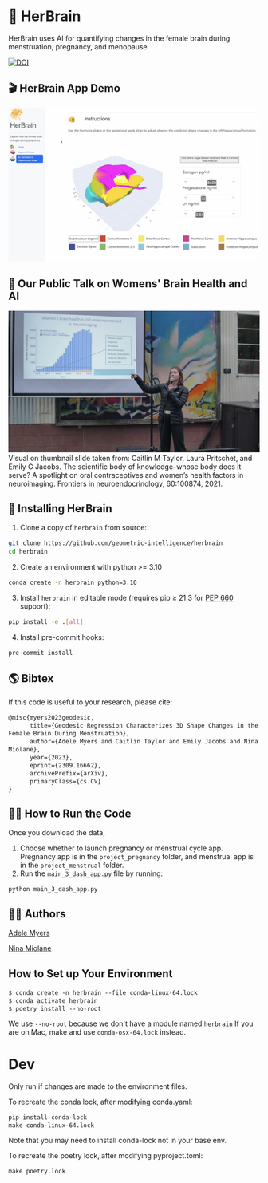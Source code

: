 # 🧠 HerBrain
HerBrain uses AI for quantifying changes in the female brain during menstruation, pregnancy, and menopause.

[![DOI](https://zenodo.org/badge/827974965.svg)](https://zenodo.org/doi/10.5281/zenodo.13356094)


## 🎬 HerBrain App Demo ##

[![Demo](/images/HerBrainDemo_thumbnail.png)](https://youtu.be/zUucJbwaaO4)

## 🎤 Our Public Talk on Womens' Brain Health and AI ##

[![BBB Talk](/images/bbb_thumbnail.png)](https://youtu.be/BsdNQUcwb1M)
Visual on thumbnail slide taken from: Caitlin M Taylor, Laura Pritschet, and Emily G Jacobs. The scientific body of knowledge–whose body does it serve? A spotlight on oral contraceptives and women’s health factors in neuroimaging. Frontiers in neuroendocrinology, 60:100874, 2021.

## 🤖 Installing HerBrain

1. Clone a copy of `herbrain` from source:
```bash
git clone https://github.com/geometric-intelligence/herbrain
cd herbrain
```
2. Create an environment with python >= 3.10
```bash
conda create -n herbrain python=3.10
```
3. Install `herbrain` in editable mode (requires pip ≥ 21.3 for [PEP 660](https://peps.python.org/pep-0610/) support):
```bash
pip install -e .[all]
```
4. Install pre-commit hooks:
```bash
pre-commit install
```

## 🌎 Bibtex ##
If this code is useful to your research, please cite:

```
@misc{myers2023geodesic,
      title={Geodesic Regression Characterizes 3D Shape Changes in the Female Brain During Menstruation},
      author={Adele Myers and Caitlin Taylor and Emily Jacobs and Nina Miolane},
      year={2023},
      eprint={2309.16662},
      archivePrefix={arXiv},
      primaryClass={cs.CV}
}
```

## 🏃‍♀️ How to Run the Code ##

Once you download the data,

1. Choose whether to launch pregnancy or menstrual cycle app. Pregnancy app is in the `project_pregnancy` folder, and menstrual app is in the `project_menstrual` folder.
2. Run the `main_3_dash_app.py` file by running:

```
python main_3_dash_app.py
```

## 👩‍🔧 Authors ##
[Adele Myers](https://ahma2017.wixsite.com/adelemyers)

[Nina Miolane](https://www.ninamiolane.com/)

## How to Set up Your Environment

```shell
$ conda create -n herbrain --file conda-linux-64.lock
$ conda activate herbrain
$ poetry install --no-root
```
We use `--no-root` because we don't have a module named `herbrain`
If you are on Mac, make and use `conda-osx-64.lock` instead.

# Dev

Only run if changes are made to the environment files.

To recreate the conda lock, after modifying conda.yaml:
```shell
pip install conda-lock
make conda-linux-64.lock
```
Note that you may need to install conda-lock not in your base env.

To recreate the poetry lock, after modifying pyproject.toml:
```shell
make poetry.lock
```

